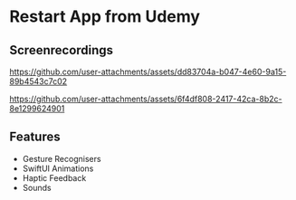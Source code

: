 # Restart App from Udemy

## Screenrecordings

https://github.com/user-attachments/assets/dd83704a-b047-4e60-9a15-89b4543c7c02

https://github.com/user-attachments/assets/6f4df808-2417-42ca-8b2c-8e1299624901

## Features

* Gesture Recognisers
* SwiftUI Animations
* Haptic Feedback
* Sounds

